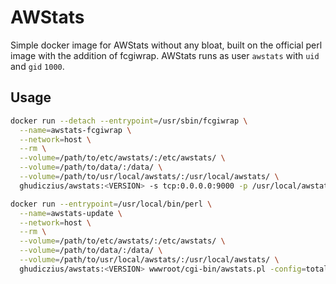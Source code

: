 # AWStats

Simple docker image for AWStats without any bloat, built on the official perl image with the addition of fcgiwrap. AWStats runs as user `awstats` with `uid` and `gid` `1000`.

## Usage

```sh
docker run --detach --entrypoint=/usr/sbin/fcgiwrap \
  --name=awstats-fcgiwrap \
  --network=host \
  --rm \
  --volume=/path/to/etc/awstats/:/etc/awstats/ \
  --volume=/path/to/data/:/data/ \
  --volume=/path/to/usr/local/awstats/:/usr/local/awstats/ \
  ghudiczius/awstats:<VERSION> -s tcp:0.0.0.0:9000 -p /usr/local/awstats/wwwroot/cgi-bin/awstats.pl
```

```sh
docker run --entrypoint=/usr/local/bin/perl \
  --name=awstats-update \
  --network=host \
  --rm \
  --volume=/path/to/etc/awstats/:/etc/awstats/ \
  --volume=/path/to/data/:/data/ \
  --volume=/path/to/usr/local/awstats/:/usr/local/awstats/ \
  ghudiczius/awstats:<VERSION> wwwroot/cgi-bin/awstats.pl -config=total update
```
